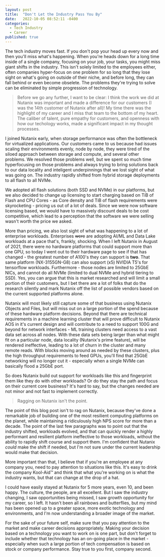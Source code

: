 ```yaml
---
layout: post
title:  "Don't Let the Industry Pass You By"
date:   2022-10-05 08:52:11 -0400
categories:
  - Tech Industry
  - Career
published: true
---
```


The tech industry moves fast. If you don't pop your head up every now and then you'll miss what's happening. When you're heads down for a long time inside of a single company, focusing on your job, your tasks, you might miss giant shifts in the industry. This isn't solely limited to the employees either, often companies hyper-focus on one problem for so long that they lose sight on what's going on outside of their niche, and before long, they can fall behind or even become obselete. The problems they're trying to solve can be eliminated by simple progression of technology. 

> Before we go any further, I want to be clear: I think the work we did at Nutanix was important and made a difference for our customers (I was the 14th customer of Nutanix after all)! My time there was the highlight of my career and I miss that team to the bottom of my heart. The caliber of talent, pure empathy for customers, and openness with how our techology works, made a significant impact in my thought processes. 

I joined Nutanix early, when storage performance was often the bottleneck for virtualized applications. Our customers came to us because had issues scaling their environments evenly, node by node, they were tired of the siloed approach between storage and compute, and several other problems. We resolved those problems well, but we spent so much time hyperfocusing on those problems and always trying to bring solutions back to our data locality and inteligent underpinnings that we lost sight of what was going on. The industry rapidly shifted from hybrid storage deployments to all flash to all NVMe. 

We adopted all flash solutions (both SSD and NVMe) in our platforms, but we also decided to change up licensing to start charging based on TiB of Flash and CPU Cores - as Core density and TiB of flash requirements were skyrocketing - pricing us out of a lot of deals. Since we were now software licensing based, we would have to massively discount deals to be cost competitive, which lead to a perception that the software we were selling wasn't worth the price we asked. 

More than pricing, we also lost sight of what was happening to a lot of enterprise workloads. Enterprises ~~were~~ are adopting AI/ML and Data Lake workloads at a pace that's, frankly, shocking. When I left Nutanix in August of 2021, there were no hardware platforms that could support more than one GPU, so today I went out to their hardware page to see if that has changed - the greatest number of A100's they can support is **two**. That same platform (NX-3155GN-G8) can also support (x5) NVIDIA T5's for tensorflow workloads. Furthermore - those nodes are limited to 25GbE NICs, and cannot do all NVMe (limited to dual NVMe and hybrid tiering to SSD). Yes, you can argue that this is market researched and will limit a small portion of their customers, but I bet there are a lot of folks that do the research silently and mark Nutanix off the list of possible vendors based on the current supported platforms alone. 

Nutanix will most likely still capture some of that business using Nutanix Objects and Files, but will miss out on a large portion of the spend because of these hardware platform decisions. Beyond that there are technical requirements in a machine learning cluster that will prove difficult to Nutanix AOS in it's current design and will contribute to a need to support 100G and beyond for network interfaces - ML training clusters need access to a vast data set across all nodes. With these data sets being larger than what might fit on a particular node, data locality (Nutanix's prime feature), will be rendered ineffective, leading to a lot of churn in the cluster and many remote reads. With blocks moving around as needed by these clusters, plus the high throughput requirements to feed GPUs, you'll find that 25GbE networking will no longer cut it - especially when a single NVMe can basically flood a 25GbE port. 

So does Nutanix build out support for workloads like this and fingerprint them like they do with other workloads? Or do they stay the path and focus on their current core business? It's hard to say, but the changes needed are not minor and not fast to implement correctly.

> Ragging on Nutanix isn't the point.

The point of this blog post isn't to rag on Nutanix, because they've done a remarkable job of building one of the most resilient computing platforms on the planet, while maintaining a ridiculously high NPS score for more than a decade. The point of the last few paragraphs was to point out that the industry shifted, workloads evolved, and that can quickly render a highly performant and resilient platform ineffective to those workloads, without the ability to rapidly shift course and support them. I'm confident that Nutanix _could_ make the shift if needed, but I'm not sure under the current leadership would make that decision. 

More important than that, I believe that if you're an employee at any company you, need to pay attention to situations like this. It's easy to drink the company Kool-Aid&trade; and think that what you're working on is what the industry wants, but that can change at the drop of a hat. 

I could have easily stayed at Nutanix for 5 more years, even 10, and been happy. The culture, the people, are all excellent. But I saw the industry changing, I saw opportunities being missed, I saw growth opportunity for my career, so I left. It hasn't been all rainbows and butterflies, but my mind has been opened up to a greater space, more exotic technology and environments, and I'm now understanding a broader image of the market. 

For the sake of your future self, make sure that you pay attention to the market and make career decisions appropriately. Making your decision based on a technology you want to work on is one part, but don't forget to include whether that technology has an on-going place in the market - especially when such a large portion of tech compensation is based on stock or company performance. Stay true to you first, company second.


